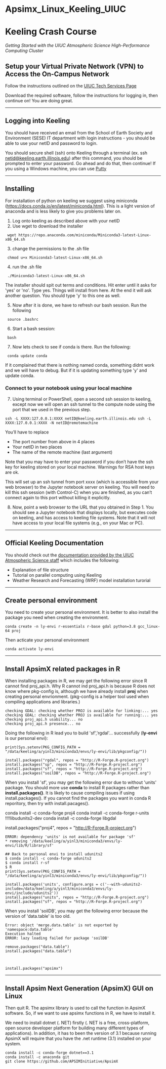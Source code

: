 # Apsimx_Linux_Keeling_UIUC

# Keeling Crash Course
*Getting Started with the UIUC Atmospheric Science High-Performance Computing Cluster*


## Setup your Virtual Private Network (VPN) to Access the On-Campus Network
Follow the instructions outlined on the [UIUC Tech Services Page](https://techservices.illinois.edu/services/virtual-private-networking-vpn/download-and-set-up-the-vpn-client)

Download the required software, follow the instructions for logging in, then continue on! You are doing great.

---

## Logging into Keeling
You should have received an email from the School of Earth Society and Environment (SESE)
IT department with login instructions - you should be able to use your netID and password
to login.

You should secure shell (ssh) onto Keeling through a terminal (ex. ssh netid@keeling.earth.illinois.edu)
after this command, you should be prompted to enter your password. Go ahead and do that, then
continue! If you using a Windows machine, you can use [Putty](https://www.putty.org/)

---

## Installing
For installation of python on keeling we suggest using miniconda (https://docs.conda.io/en/latest/miniconda.html). This is a light version of anaconda and is less likely to give you problems later on.

1) Log onto keeling as described above with your netID
2) Use wget to download the installer
<pre><code> wget https://repo.anaconda.com/miniconda/Miniconda3-latest-Linux-x86_64.sh </code></pre>
3) change the permissions to the .sh file
<pre><code> chmod u+x Miniconda3-latest-Linux-x86_64.sh </code></pre>
4) run the .sh file
<pre><code> ./Miniconda3-latest-Linux-x86_64.sh </code></pre>

The installer should spit out terms and conditions. Hit enter until it asks for 'yes' or 'no'. Type yes. Things will install from here. At the end it will ask another question. You should type 'y' to this one as well.

5) Now after it is done, we have to refresh our bash session. Run the following
<pre><code> source .bashrc </code></pre>
6) Start a bash session:
<pre><code> bash </code></pre>
7) Now lets check to see if conda is there. Run the following:
<pre><code> conda update conda </pre></code>

If it complained that there is nothing named conda, something didnt work and we will have to debug. But if it is updating something type 'y' and update conda.



### Connect to your notebook using your local machine

7) Using terminal or PowerShell, open a second ssh session to keeling, except now we will open an ssh tunnel to the compute node using the port that we used in the previous step.
```
ssh -L XXXX:127.0.0.1:XXXX netID@keeling.earth.illinois.edu ssh -L XXXX:127.0.0.1:XXXX -N netID@remotemachine
```

You’ll have to replace
  * The port number from above in 4 places
  * Your netID in two places
  * The name of the remote machine (last argument)

Note that you may have to enter your password if you don’t have the ssh key for keeling stored on your local machine.  Warnings for RSA host keys are ok.

This will set up an ssh tunnel from port xxxx (which is accessible from your web browser) to the Jupyter notebook server on keeling.  You will need to kill this ssh session (with Control-C) when you are finished, as you can’t connect again to this port without killing it explicitly.

8) Now, point a web browser to the URL that you obtained in Step 1.  You should see a Jupyter notebook that displays locally, but executes code on keeling, and has access to keeling file systems.  Note that it will not have access to your local file systems (e.g., on your Mac or PC).



---

## Official Keeling Documentation
You should check out the [documentation provided by the UIUC Atmospheric Science staff](https://wiki.illinois.edu/wiki/pages/viewpage.action?spaceKey=manabecluster&title=keeling+Home) which includes the following:
- Explanation of file structure
- Tutorial on parallel computing using Keeling
- Weather Research and Forecasting (WRF) model installation turorial


---
## Create personal environment
You need to create your personal environment. It is better to also install the package you need when creating the environment.
```
conda create -n ly-envi r-essentials r-base gdal python=3.8 gcc_linux-64 proj
```

Then acticate your personal environment

```
conda activate ly-envi
```

---
## Install ApsimX related packages in R

When installing packages in R, we may get the following error since R cannot find proj_api.h. Why R cannot ind proj_api.h is because R does not know where pkg-config is, although we have already install **proj** when creating personal envrionment. (pkg-config is a helper tool used when compiling applications and libraries.)
```
checking GDAL: checking whether PROJ is available for linking:... yes
checking GDAL: checking whether PROJ is available fur running:... yes
checking proj_api.h usability... no
checking proj_api.h presence... no
```
Doing the following in R lead you to build 'sf','rgdal'... successfully (**ly-envi** is our personal envi):
```
print(Sys.setenv(PKG_CONFIG_PATH = "/data/keeling/a/yinl3/miniconda3/envs/ly-envi/lib/pkgconfig/"))

install.packages("rgdal", repos = "http://R-Forge.R-project.org")
install.packages("sp", repos = "http://R-Forge.R-project.org")
install.packages("sf", repos = "http://R-Forge.R-project.org")
install.packages("soilDB", repos = "http://R-Forge.R-project.org")

```
When you install 'sf', you may get the following error due to without 'units' package. You should more use **conda** to install R packages rather than **install.packages()**. It is likely to cause compiling issues if using install.packages(). If you cannot find the packages you want in conda R reporitory, then try with install.pacages().

conda install -c conda-forge proj4
conda install -c conda-forge r-units    !!!!libudunits2-dev
conda install -c conda-forge libgdal

install.packages("proj4", repos = "http://R-Forge.R-project.org")

```
ERROR: dependency 'units' is not available for package 'sf'
* removing '/data/keeling/a/yinl3/miniconda3/envs/ly-envi/lib/R/library/sf'

```

```
## Back to personal envi to install udunits2
$ conda install -c conda-forge udunits2
$ conda install r-sf
$ R
print(Sys.setenv(PKG_CONFIG_PATH = "/data/keeling/a/yinl3/miniconda3/envs/ly-envi/lib/pkgconfig/"))

install.packages('units', configure.args = c('--with-udunits2-include=/data/keeling/a/yinl3/miniconda3/envs/ly-envi/include/udunits2'))
install.packages("units", repos = "http://R-Forge.R-project.org")
install.packages("sf", repos = "http://R-Forge.R-project.org")
```

When you install 'soilDB', you may get the following error because the version of 'data.table' is too old.

```
Error: object 'merge.data.table' is not exported by 'namespace:data.table'
Execution halted
ERROR: lazy loading failed for package 'soilDB'

```
```
remove.packages("data.table")
install.packages("data.table")



install.packages("apsimx")
```

---
## Install Apsim Next Generation (ApsimX) GUI on Linux

Then quit R. 
The apsimx library is used to call the function in ApsimX software. So, if we want to use apsimx functions in R, we have to install it.

We need to install dotnet (. NET) firstly (. NET is a free, cross-platform, open source developer platform for building many different types of applications).
In addition, it has to been the version of 3.1 because running ApsimX will require that you have the .net runtime (3.1) installed on your system.

```
conda install -c conda-forge dotnet==3.1
conda install -c anaconda git
git clone https://github.com/APSIMInitiative/ApsimX
```


